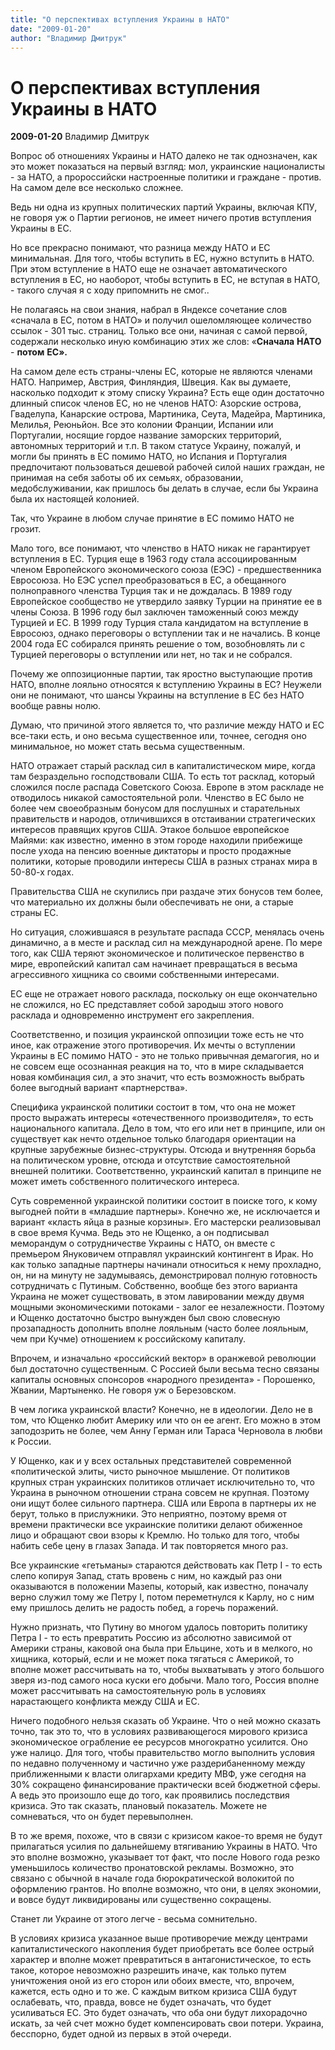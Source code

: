 ```yaml
---
title: "О перспективах вступления Украины в НАТО"
date: "2009-01-20"
author: "Владимир Дмитрук"
---
```


# О перспективах вступления Украины в НАТО

**2009-01-20** Владимир Дмитрук

Вопрос об отношениях Украины и НАТО далеко не так однозначен, как это может показаться на первый взгляд: мол, украинские националисты - за НАТО, а пророссийски настроенные политики и граждане - против. На самом деле все несколько сложнее.

Ведь ни одна из крупных политических партий Украины, включая КПУ, не говоря уж о Партии регионов, не имеет ничего против вступления Украины в ЕС.

Но все прекрасно понимают, что разница между НАТО и ЕС минимальная. Для того, чтобы вступить в ЕС, нужно вступить в НАТО. При этом вступление в НАТО еще не означает автоматического вступления в ЕС, но наоборот, чтобы вступить в ЕС, не вступая в НАТО, - такого случая я с ходу припомнить не смог..

Не полагаясь на свои знания, набрал в Яндексе сочетание слов «сначала в ЕС, потом в НАТО» и получил ошеломляющее количество ссылок - 301 тыс. страниц. Только все они, начиная с самой первой, содержали несколько иную комбинацию этих же слов: «**Сначала** **НАТО** - **потом** **ЕС».** 

На самом деле есть страны-члены ЕС, которые не являются членами НАТО. Например, Австрия, Финляндия, Швеция. Как вы думаете, насколько подходит к этому списку Украина? Есть еще один достаточно длинный список членов ЕС, но не членов НАТО: Азорские острова, Гваделупа, Канарские острова, Мартиника, Сеута, Мадейра, Мартиника, Мелилья, Реюньйон. Все это колонии Франции, Испании или Португалии, носящие гордое название заморских территорий, автономных территорий и т.п. В таком статусе Украину, пожалуй, и могли бы принять в ЕС помимо НАТО, но Испания и Португалия предпочитают пользоваться дешевой рабочей силой наших граждан, не принимая на себя заботы об их семьях, образовании, медобслуживании, как пришлось бы делать в случае, если бы Украина была их настоящей колонией.

Так, что Украине в любом случае принятие в ЕС помимо НАТО не грозит.

Мало того, все понимают, что членство в НАТО никак не гарантирует вступления в ЕС. Турция еще в 1963 году стала ассоциированным членом Европейского экономического союза (ЕЭС) - предшественника Евросоюза. Но ЕЭС успел преобразоваться в ЕС, а обещанного полноправного членства Турция так и не дождалась. В 1989 году Европейское сообщество не утвердило заявку Турции на принятие ее в члены Союза. В 1996 году был заключен таможенный союз между Турцией и ЕС. В 1999 году Турция стала кандидатом на вступление в Евросоюз, однако переговоры о вступлении так и не начались. В конце 2004 года ЕС собирался принять решение о том, возобновлять ли с Турцией переговоры о вступлении или нет, но так и не собрался.

Почему же оппозиционные партии, так яростно выступающие против НАТО, вполне лояльно относятся к вступлению Украины в ЕС? Неужели они не понимают, что шансы Украины на вступление в ЕС без НАТО вообще равны нолю.

Думаю, что причиной этого является то, что различие между НАТО и ЕС все-таки есть, и оно весьма существенное или, точнее, сегодня оно минимальное, но может стать весьма существенным.

НАТО отражает старый расклад сил в капиталистическом мире, когда там безраздельно господствовали США. То есть тот расклад, который сложился после распада Советского Союза. Европе в этом раскладе не отводилось никакой самостоятельной роли. Членство в ЕС было не более чем своеобразным бонусом для послушных и старательных правительств и народов, отличившихся в отстаивании стратегических интересов правящих кругов США. Этакое большое европейское Майями: как известно, именно в этом городе находили прибежище после ухода на пенсию военные диктаторы и просто продажные политики, которые проводили интересы США в разных странах мира в 50-80-х годах.

Правительства США не скупились при раздаче этих бонусов тем более, что материально их должны были обеспечивать не они, а старые страны ЕС.

Но ситуация, сложившаяся в результате распада СССР, менялась очень динамично, а в месте и расклад сил на международной арене. По мере того, как США теряют экономическое и политическое первенство в мире, европейский капитал сам начинает превращаться в весьма агрессивного хищника со своими собственными интересами.

ЕС еще не отражает нового расклада, поскольку он еще окончательно не сложился, но ЕС представляет собой зародыш этого нового расклада и одновременно инструмент его закрепления.

Соответственно, и позиция украинской оппозиции тоже есть не что иное, как отражение этого противоречия. Их мечты о вступлении Украины в ЕС помимо НАТО - это не только привычная демагогия, но и не совсем еще осознанная реакция на то, что в мире складывается новая комбинация сил, а это значит, что есть возможность выбрать более выгодный вариант «партнерства».

Специфика украинской политики состоит в том, что она не может просто выражать интересы «отечественного производителя», то есть национального капитала. Дело в том, что его или нет в принципе, или он существует как нечто отдельное только благодаря ориентации на крупные зарубежные бизнес-структуры. Отсюда и внутренняя борьба на политическом уровне, отсюда и отсутствие самостоятельной внешней политики. Соответственно, украинский капитал в принципе не может иметь собственного политического интереса.

Суть современной украинской политики состоит в поиске того, к кому выгодней пойти в «младшие партнеры». Конечно же, не исключается и вариант «класть яйца в разные корзины». Его мастерски реализовывал в свое время Кучма. Ведь это не Ющенко, а он подписывал меморандум о сотрудничестве Украины с НАТО, он вместе с премьером Януковичем отправлял украинский контингент в Ирак. Но как только западные партнеры начинали относиться к нему прохладно, он, ни на минуту не задумываясь, демонстрировал полную готовность сотрудничать с Путиным. Собственно, вообще без этого варианта Украина не может существовать, в этом лавировании между двумя мощными экономическими потоками - залог ее незалежности. Поэтому и Ющенко достаточно быстро вынужден был свою словесную прозападность дополнить вполне лояльным (часто более лояльным, чем при Кучме) отношением к российскому капиталу.

Впрочем, и изначально «российский вектор» в оранжевой революции был достаточно существенным. С Россией были весьма тесно связаны капиталы основных спонсоров «народного президента» - Порошенко, Жвании, Мартыненко. Не говоря уж о Березовском.

В чем логика украинской власти? Конечно, не в идеологии. Дело не в том, что Ющенко любит Америку или что он ее агент. Его можно в этом заподозрить не более, чем Анну Герман или Тараса Черновола в любви к России.

У Ющенко, как и у всех остальных представителей современной «политической элиты, чисто рыночное мышление. От политиков крупных стран украинских политиков отличает исключительно то, что Украина в рыночном отношении страна совсем не крупная. Поэтому они ищут более сильного партнера. США или Европа в партнеры их не берут, только в прислужники. Это неприятно, поэтому время от времени практически все украинские политики делают обиженное лицо и обращают свои взоры к Кремлю. Но только для того, чтобы набить себе цену в глазах Запада. И так повторяется много раз.

Все украинские «гетьманы» стараются действовать как Петр I - то есть слепо копируя Запад, стать вровень с ним, но каждый раз они оказываются в положении Мазепы, который, как известно, поначалу верно служил тому же Петру I, потом переметнулся к Карлу, но с ним ему пришлось делить не радость побед, а горечь поражений.

Нужно признать, что Путину во многом удалось повторить политику Петра I - то есть превратить Россию из абсолютно зависимой от Америки страны, каковой она была при Ельцине, хоть и в мелкого, но хищника, который, если и не может пока тягаться с Америкой, то вполне может рассчитывать на то, чтобы выхватывать у этого большого зверя из-под самого носа куски его добычи. Мало того, Россия вполне может рассчитывать на самостоятельную роль в условиях нарастающего конфликта между США и ЕС.

Ничего подобного нельзя сказать об Украине. Что о ней можно сказать точно, так это то, что в условиях развивающегося мирового кризиса экономическое ограбление ее ресурсов многократно усилится. Оно уже налицо. Для того, чтобы правительство могло выполнить условия по недавно полученному и частично уже раздерибаненному между приближенными к власти олигархами кредиту МВФ, уже сегодня на 30% сокращено финансирование практически всей бюджетной сферы. А ведь это произошло еще до того, как проявились последствия кризиса. Это так сказать, плановый показатель. Можете не сомневаться, что он будет перевыполнен.

В то же время, похоже, что в связи с кризисом какое-то время не будут прилагаться усилия по дальнейшему втягиванию Украины в НАТО. Что это вполне возможно, указывает тот факт, что после Нового года резко уменьшилось количество пронатовской рекламы. Возможно, это связано с обычной в начале года бюрократической волокитой по оформлению грантов. Но вполне возможно, что они, в целях экономии, и вовсе будут ликвидированы или существенно сокращены.

Станет ли Украине от этого легче - весьма сомнительно.

В условиях кризиса указанное выше противоречие между центрами капиталистического накопления будет приобретать все более острый характер и вполне может превратиться в антагонистическое, то есть такое, которое невозможно разрешить иначе, как только путем уничтожения оной из его сторон или обоих вместе, что, впрочем, кажется, есть одно и то же. С каждым витком кризиса США будут ослабевать, что, правда, вовсе не будет означать, что будет усиливаться ЕС. Это будет означать, что оба они будут лихорадочно искать, за чей счет можно будет компенсировать свои потери. Украина, бесспорно, будет одной из первых в этой очереди.